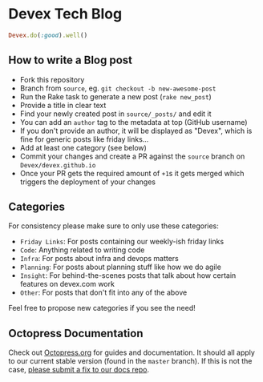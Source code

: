 # Devex Tech Blog

```ruby
Devex.do(:good).well()
```

## How to write a Blog post

- Fork this repository
- Branch from `source`, eg. `git checkout -b new-awesome-post`
- Run the Rake task to generate a new post (`rake new_post`)
- Provide a title in clear text
- Find your newly created post in `source/_posts/` and edit it
- You can add an `author` tag to the metadata at top (GitHub username)
- If you don't provide an author, it will be displayed as "Devex", which is fine
  for generic posts like friday links...
- Add at least one category (see below)
- Commit your changes and create a PR against the `source` branch on
  `Devex/devex.github.io`
- Once your PR gets the required amount of `+1`s it gets merged which triggers
  the deployment of your changes

## Categories

For consistency please make sure to only use these categories:

- `Friday Links`: For posts containing our weekly-ish friday links
- `Code`: Anything related to writing code
- `Infra`: For posts about infra and devops matters
- `Planning`: For posts about planning stuff like how we do agile
- `Insight`: For behind-the-scenes posts that talk about how certain features on
  devex.com work
- `Other`: For posts that don't fit into any of the above

Feel free to propose new categories if you see the need!

## Octopress Documentation

Check out [Octopress.org](http://octopress.org/docs) for guides and documentation.
It should all apply to our current stable version (found in the `master`
branch). If this is not the case, [please submit a
fix to our docs repo](https://github.com/octopress/docs).
